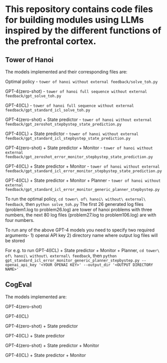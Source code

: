 # This repository contains code files for building modules using LLMs inspired by the different functions of the prefrontal cortex.

## Tower of Hanoi

The models implemented and their corresponding files are:

Optimal policy - `tower of hanoi without external feedback/solve_toh.py`

GPT-4(zero-shot) - `tower of hanoi full sequence without external feedback/gpt_solve_toh.py`

GPT-4(ICL) - `tower of hanoi full sequence without external feedback/gpt_standard_icl_solve_toh.py`

GPT-4(zero-shot) + State predictor - `tower of hanoi without external feedback/gpt_zeroshot_stepbystep_state_prediction.py`

GPT-4(ICL) + State predictor - `tower of hanoi without external feedback/gpt_standard_icl_stepbystep_state_prediction.py`

GPT-4(zero-shot) + State predictor + Monitor - `tower of hanoi without external feedback/gpt_zeroshot_error_monitor_stepbystep_state_prediction.py`

GPT-4(ICL) + State predictor + Monitor - `tower of hanoi without external feedback/gpt_standard_icl_error_monitor_stepbystep_state_prediction.py`

GPT-4(ICL) + State predictor + Monitor + Planner - `tower of hanoi without external feedback/gpt_standard_icl_error_monitor_generic_planner_stepbystep.py`

To run the optimal policy, `cd tower\ of\ hanoi\ without\ external\ feedback`, then `python solve_toh.py`
The first 26 generated log files (problem1.log to problem26.log) are tower of hanoi problems with three numbers, the next 80 log files (problem27.log to problem106.log) are with four numbers.

To run any of the above GPT-4 models you need to specify two required arguments- 1) openai API key 2) directory name where output log files will be stored

For e.g. to run GPT-4(ICL) + State predictor + Monitor + Planner, `cd tower\ of\ hanoi\ without\ external\ feedback`, then `python gpt_standard_icl_error_monitor_generic_planner_stepbystep.py --openai_api_key '<YOUR OPENAI KEY>' --output_dir '<OUTPUT DIRECTORY NAME>'`

## CogEval

The models implemented are:

GPT-4(zero-shot)

GPT-4(ICL)

GPT-4(zero-shot) + State predictor

GPT-4(ICL) + State predictor

GPT-4(zero-shot) + State predictor + Monitor

GPT-4(ICL) + State predictor + Monitor




<!--
**llmpfc/llmpfc** is a ✨ _special_ ✨ repository because its `README.md` (this file) appears on your GitHub profile.

Here are some ideas to get you started:

- 🔭 I’m currently working on ...
- 🌱 I’m currently learning ...
- 👯 I’m looking to collaborate on ...
- 🤔 I’m looking for help with ...
- 💬 Ask me about ...
- 📫 How to reach me: ...
- 😄 Pronouns: ...
- ⚡ Fun fact: ...
-->
